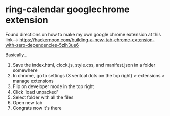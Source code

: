 # ring-calendar googlechrome extension

Found directions on how to make my own google chrome extension at this link-->
https://hackernoon.com/building-a-new-tab-chrome-extension-with-zero-dependencies-5zlh3ue6

Basically...
1. Save the index.html, clock.js, style.css, and manifest.json in a folder somewhere
2. In chrome, go to settings (3 veritcal dots on the top right) > extensions > manage extensions
3. Flip on developer mode in the top right
4. Click 'load unpacked'
5. Select folder with all the files
6. Open new tab
7. Congrats now it's there
